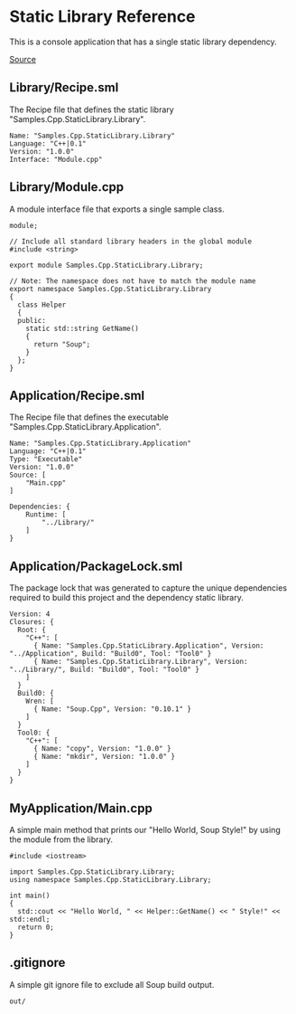 # Static Library Reference
This is a console application that has a single static library dependency.

[Source](https://github.com/SoupBuild/Soup/tree/main/Samples/Cpp/StaticLibrary)

## Library/Recipe.sml
The Recipe file that defines the static library "Samples.Cpp.StaticLibrary.Library".
```
Name: "Samples.Cpp.StaticLibrary.Library"
Language: "C++|0.1"
Version: "1.0.0"
Interface: "Module.cpp"
```

## Library/Module.cpp
A module interface file that exports a single sample class.
```
module;

// Include all standard library headers in the global module
#include <string>

export module Samples.Cpp.StaticLibrary.Library;

// Note: The namespace does not have to match the module name
export namespace Samples.Cpp.StaticLibrary.Library
{
  class Helper
  {
  public:
    static std::string GetName()
    {
      return "Soup";
    }
  };
}
```

## Application/Recipe.sml
The Recipe file that defines the executable "Samples.Cpp.StaticLibrary.Application".
```
Name: "Samples.Cpp.StaticLibrary.Application"
Language: "C++|0.1"
Type: "Executable"
Version: "1.0.0"
Source: [
    "Main.cpp"
]

Dependencies: {
    Runtime: [
        "../Library/"
    ]
}
```

## Application/PackageLock.sml
The package lock that was generated to capture the unique dependencies required to build this project and the dependency static library.
```
Version: 4
Closures: {
  Root: {
    "C++": [
      { Name: "Samples.Cpp.StaticLibrary.Application", Version: "../Application", Build: "Build0", Tool: "Tool0" }
      { Name: "Samples.Cpp.StaticLibrary.Library", Version: "../Library/", Build: "Build0", Tool: "Tool0" }
    ]
  }
  Build0: {
    Wren: [
      { Name: "Soup.Cpp", Version: "0.10.1" }
    ]
  }
  Tool0: {
    "C++": [
      { Name: "copy", Version: "1.0.0" }
      { Name: "mkdir", Version: "1.0.0" }
    ]
  }
}
```

## MyApplication/Main.cpp
A simple main method that prints our "Hello World, Soup Style!" by using the module from the library.
```
#include <iostream>

import Samples.Cpp.StaticLibrary.Library;
using namespace Samples.Cpp.StaticLibrary.Library;

int main()
{
  std::cout << "Hello World, " << Helper::GetName() << " Style!" << std::endl;
  return 0;
}
```

## .gitignore
A simple git ignore file to exclude all Soup build output.
```
out/
```
